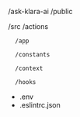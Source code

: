 /ask-klara-ai
   /public

   /src
      /actions
      
      /app
      
      /constants
      
      /context
      
      /hooks
      
   - .env
   - .eslintrc.json